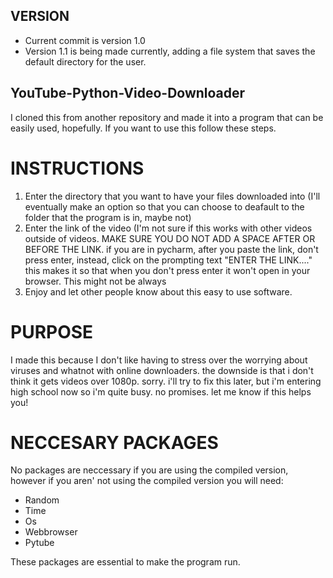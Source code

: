 ## VERSION
- Current commit is version 1.0
- Version 1.1 is being made currently, adding a file system that saves the default directory for the user.
## YouTube-Python-Video-Downloader
I cloned this from another repository and made it into a program that can be easily used, hopefully.
If you want to use this follow these steps.
# INSTRUCTIONS
1. Enter the directory that you want to have your files downloaded into (I'll eventually make an option so that you can choose to deafault to the folder that the program is in, maybe not)
2. Enter the link of the video (I'm not sure if this works with other videos outside of videos. MAKE SURE YOU DO NOT ADD A SPACE AFTER OR BEFORE THE LINK. if you are in pycharm, after you paste the link, don't press enter, instead, click on the prompting text "ENTER THE LINK...." this makes it so that when you don't press enter it won't open in your browser. This might not be always
3. Enjoy and let other people know about this easy to use software.
# PURPOSE
I made this because I don't like having to stress over the worrying about viruses and whatnot with online downloaders. 
the downside is that i don't think it gets videos over 1080p. sorry. i'll try to fix this later, but i'm entering high school now so i'm quite busy. no promises. let me know if this helps you!
# NECCESARY PACKAGES
No packages are neccessary if you are using the compiled version, however if you aren' not using the compiled version you will need:
- Random
- Time
- Os
- Webbrowser
- Pytube

These packages are essential to make the program run.
